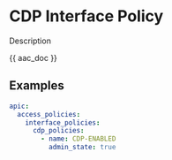 # CDP Interface Policy

Description

{{ aac_doc }}

## Examples

```yaml
apic:
  access_policies:
    interface_policies:
      cdp_policies:
        - name: CDP-ENABLED
          admin_state: true
```
